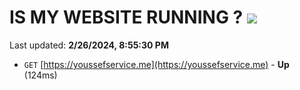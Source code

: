 # IS MY WEBSITE RUNNING ? [![](https://img.shields.io/static/v1?label=Sponsor&message=%E2%9D%A4&logo=GitHub&color=%23fe8e86)](https://github.com/sponsors/<username>)

Last updated: **2/26/2024, 8:55:30 PM**

- `GET` [https://youssefservice.me](https://youssefservice.me) - **Up** (124ms)
